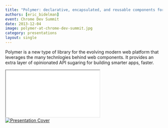 ```yaml
---
title: "Polymer: declarative, encapsulated, and reusable components for the web"
authors: [eric_bidelman]
event: Chrome Dev Summit
date: 2013-12-04
image: polymer-at-chrome-dev-summit.jpg
category: presentations
layout: single
---
```


Polymer is a new type of library for the evolving modern web platform that
leverages the many technlogies behind web components. It provides an extra layer
of opinionated API sugaring for building smarter apps, faster.

<!-- Read more -->

<div class="video-wrap">
    <iframe src="//www.youtube.com/embed/DH1vTVkqCDQ"></iframe>
</div>

<a href="http://html5-demos.appspot.com/static/cds2013/index.html">
    <img src="../../img/stories/polymer-at-chrome-dev-summit-cover.jpg" alt="Presentation Cover">
</a>
